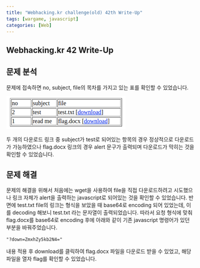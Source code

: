 ```yaml
---
title: "Webhacking.kr challenge(old) 42th Write-Up"
tags: [wargame, javascript]
categories: [Web]
---
```


Webhacking.kr 42 Write-Up
-------------------------

## **문제 분석**

문제에 접속하면 no, subject, file의 목차를 가지고 있는 표를 확인할 수 있었습니다.

![Webhacking.kr 42th Main](https://github.com/Jun-Project-LAB/Jun-Project-LAB.github.io/blob/main/_image/webhacking_kr_42_main.png?raw=true)

두 개의 다운로드 링크 중 subject가 test로 되어있는 항목의 경우 정상적으로 다운로드가 가능하였으나 flag.docx 링크의 경우 alert 문구가 출력되며 다운로드가 막히는 것을 확인할 수 있었습니다.

## **문제 해결**

문제의 해결을 위해서 처음에는 wget을 사용하여 file을 직접 다운로드하려고 시도했으나 링크 자체가 alert을 출력하는 javascript로 되어있는 것을 확인할 수 있었습니다. 반면에 test.txt file의 링크는 형식을 보았을 때 base64로 encoding 되어 있었는데, 이를 decoding 해보니 test.txt 라는 문자열이 출력되었습니다. 따라서 요청 형식에 맞춰 flag.docx를 base64로 encoding 후에 아래와 같이 기존 javascript 명령어가 있던 부분을 바꿔주었습니다.

```
"?down=ZmxhZy5kb2N4="
```

내용 적용 후 download를 클릭하여 flag.docx 파일을 다운로드 받을 수 있었고, 해당 파일을 열자 flag를 확인할 수 있었습니다.

